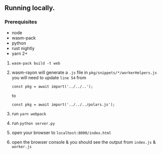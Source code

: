 ## Running locally.

### Prerequisites
- node
- wasm-pack
- python
- rust nightly
- yarn 2+


1. 
   `wasm-pack build -t web`
2. wasm-rayon will generate a `.js` file in `pkg/snippets/*/workerHelpers.js`
  you will need to update `line 54` from

    `const pkg = await import('../../..');`
    
    to 
  
    `const pkg = await import('../../../polars.js');`

3. run `yarn webpack` 

4.  run `python server.py`

5. open your browser to `localhost:8000/index.html`

6. open the browser console & you should see the output from `index.js` & `worker.js`

